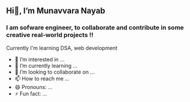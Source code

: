 <h2>Hi👋, I’m Munavvara Nayab</h2>
<h3>I am sofware engineer, to collaborate and contribute in some creative real-world projects !!</h3>
<p>Currently I'm learning DSA, web development</p>


- 👀 I’m interested in ...
- 🌱 I’m currently learning ...
- 💞️ I’m looking to collaborate on ...
- 📫 How to reach me ...
- 😄 Pronouns: ...
- ⚡ Fun fact: ...

<!---
Munavvara-17/Munavvara-17 is a ✨ special ✨ repository because its `README.md` (this file) appears on your GitHub profile.
You can click the Preview link to take a look at your changes.
--->
